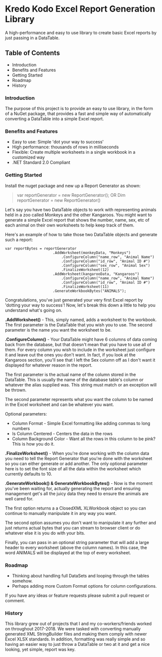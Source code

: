 # Kredo Kodo Excel Report Generation Library
A high-performance and easy to use library to create basic Excel reports by just passing in a DataTable.

## Table of Contents

* Introduction
* Benefits and Features
* Getting Started
* Roadmap
* History

### Introduction

The purpose of this project is to provide an easy to use library, in the form of a NuGet package, that provides a fast and simple way of automatically converting a DataTable into a simple Excel report.

### Benefits and Features

* Easy to use: Simple 'dot your way to success'
* High performance: thousands of rows in milliseconds
* Flexible: Create multiple worksheets in a single workbook in a customized way
* .NET Standard 2.0 Compliant

### Getting Started

Install the nuget package and new up a Report Generator as shown:

> var reportGenerator = new ReportGenerator();
OR
> Dim reportGenerator = new ReportGenerator()

Let's say you have two DataTable objects to work with representing animals held in a zoo called Monkeys and the other Kangaroos.  You might want to generate a simple Excel report that shows the number, name, sex, etc of each animal on their own worksheets to help keep track of them.

Here's an example of how to take those two DataTable objects and generate such a report:

```text
var reportBytes = reportGenerator
                      .AddWorksheet(monkeyData, "Monkeys")
                          .ConfigureColumn("name_row", "Animal Name")
                          .ConfigureColumn("id_row", "Animal ID #")
                          .ConfigureColumn("sex_row", "Animal Sex")
                          .FinalizeWorksheet(12)
                      .AddWorksheet(kangarooData, "Kangaroos")
                          .ConfigureColumn("name_row", "Animal Name")
                          .ConfigureColumn("id_row", "Animal ID #")
                          .FinalizeWorksheet(11)
                      .GenerateWorkbookBytes("ANIMALS");
```

Congratulations, you've just generated your very first Excel report by 'dotting your way to success'!  Now, let's break this down a little to help you understand what's going on.

__.AddWorksheet()__ - This, simply named, adds a worksheet to the workbook.  The first parameter is the DataTable that you wish you to use.  The second parameter is the name you want the worksheet to be.

__.ConfigureColumn()__ - Your DataTable might have 6 columns of data coming back from the database, but that doesn't mean that you have to use all of them.  For every column you wish to include in the worksheet just configure it and leave out the ones you don't want.  In fact, if you look at the Kangaroos section, you'll see that I left the Sex column off as I don't want it displayed for whatever reason in the report.

The first parameter is the actual name of the column stored in the DataTable.  This is usually the name of the database table's column or whatever the alias supplied was.  This string must match or an exception will be thrown.

The second parameter represents what you want the column to be named in the Excel worksheet and can be whatever you want.

Optional parameters: 
* Column Format - Simple Excel formatting like adding commas to long numbers
* Is Column Centered - Centers the data in the rows
* Column Background Color - Want all the rows in this column to be pink?  This is how you do it.

__.FinalizeWorksheet()__ - When you're done working with the column data you need to tell the Report Generator that you're done with the worksheet so you can either generate or add another.  The only optional parameter here is to set the font size of all the data within the worksheet which currently defaults to 10.

__.GenerateWorkbook() & GenerateWorkbookBytes()__ - Now is the moment you've been waiting for, actually generating the report and ensuring management get's all the juicy data they need to ensure the animals are well cared for.  

The first option returns a a ClosedXML XLWorkbook object so you can continue to manually manipulate it in any way you want.  

The second option assumes you don't want to manipulate it any further and just returns actual bytes that you can stream to browser client or do whatever else it is you do with your bits.

Finally, you can pass in an optional string parameter that will add a large header to every worksheet (above the column names).  In this case, the word ANIMALS will be displayed at the top of every worksheet.

### Roadmap

- Thinking about handling full DataSets and looping through the tables somehow.
- Perhaps adding more Custom Format options for column configurations.

If you have any ideas or feature requests please submit a pull request or comment.

### History

This library grew out of projects that I and my co-workers/friends worked on throughout 2017-2018.  We were tasked with converting manually generated XML StringBuilder files and making them comply with newer Excel XLSX standards.  In addition, formatting was really simple and so having an easier way to just throw a DataTable or two at it and get a nice looking, yet simple, report was key.
